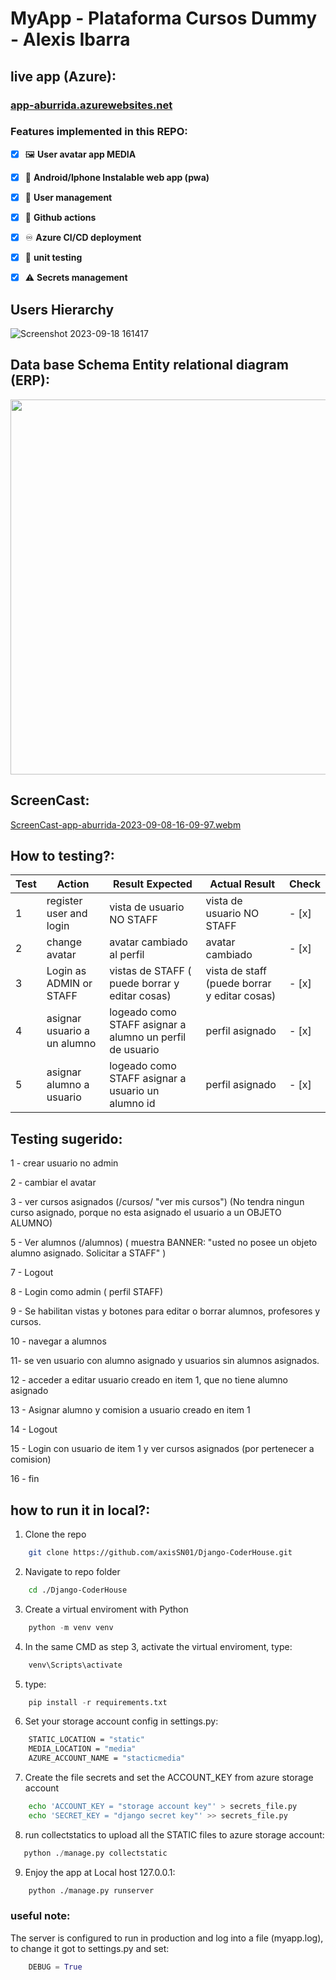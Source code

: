# MyApp - Plataforma Cursos Dummy - Alexis Ibarra


## live app (Azure): 
### <a href="https://app-aburrida.azurewebsites.net/" style="text-align: center;">app-aburrida.azurewebsites.net</a>

### Features implemented in this REPO:

- [x] 🖼️   **User avatar app MEDIA**
- [x] 📲   **Android/Iphone Instalable web app (pwa)**
- [x] 👤   **User management**
- [x] 🤖   **Github actions**
- [x] ♾️   **Azure CI/CD deployment**
- [x] 🧪   **unit testing**
- [x] ⚠️   **Secrets management**



## Users Hierarchy 
![Screenshot 2023-09-18 161417](https://github.com/axisSN01/Django-CoderHouse/assets/50971046/86bb918f-d84f-43b3-a39b-c0294fc595d8)


## Data base Schema Entity relational diagram (ERP): 

<img src="https://stacticmedia.blob.core.windows.net/static/MyApp/ERP.svg"  style="height: 600px; width:1000px;"/>

## ScreenCast: 

[ScreenCast-app-aburrida-2023-09-08-16-09-97.webm](https://github.com/axisSN01/Django-CoderHouse/assets/50971046/9a49c5a7-856b-4cc1-a808-20636b9c683c)


## How to testing?: 
| Test | Action                   | Result Expected                                          | Actual Result                                | Check |
|------|--------------------------|----------------------------------------------------------|----------------------------------------------|-------|
| 1    | register user and login  | vista de usuario NO STAFF                                | vista de usuario NO STAFF                    | - [x] |
| 2    | change avatar            | avatar cambiado al perfil                                | avatar cambiado                              | - [x] |
| 3    | Login as ADMIN or STAFF  | vistas de STAFF ( puede borrar y editar cosas)           | vista de staff (puede borrar y editar cosas) | - [x] |
| 4    | asignar usuario a un alumno | logeado como STAFF asignar a alumno un perfil de usuario | perfil asignado                              | - [x] |
| 5    | asignar alumno a usuario  | logeado como STAFF asignar a usuario un alumno id | perfil asignado                              | - [x] |


## Testing sugerido: 

1 - crear usuario no admin 

2 - cambiar el avatar 

3 - ver cursos asignados (/cursos/ "ver mis cursos") (No tendra ningun curso asignado, porque no esta asignado el usuario a un OBJETO ALUMNO)

5 - Ver alumnos (/alumnos) ( muestra BANNER:  "usted no posee un objeto alumno asignado. Solicitar a STAFF" )

7 - Logout 

8 - Login como admin ( perfil STAFF) 

9 - Se habilitan vistas y botones para editar o borrar alumnos, profesores y cursos. 

10 - navegar a alumnos

11- se ven usuario con alumno asignado y usuarios sin alumnos asignados. 

12 - acceder a editar usuario creado en item 1, que no tiene alumno asignado

13 - Asignar alumno y comision a usuario creado en item 1

14 - Logout 

15 - Login con usuario de item 1 y ver cursos asignados (por pertenecer a comision)

16 - fin



## how to run it in local?:

1. Clone the repo
```sh
    git clone https://github.com/axisSN01/Django-CoderHouse.git
``` 
2. Navigate to repo folder
```sh
    cd ./Django-CoderHouse

```

3. Create a virtual enviroment with Python 
```py
    python -m venv venv

```

4. In the same CMD as step 3, activate the virtual enviroment, type:
```sh
    venv\Scripts\activate
```

5. type:  
```py
    pip install -r requirements.txt
```

6. Set your storage account config in settings.py: 
```sh
    STATIC_LOCATION = "static"
    MEDIA_LOCATION = "media"
    AZURE_ACCOUNT_NAME = "stacticmedia"
```

7. Create the file secrets and set the ACCOUNT_KEY from azure storage account
```sh
    echo 'ACCOUNT_KEY = "storage account key"' > secrets_file.py
    echo 'SECRET_KEY = "django secret key"' >> secrets_file.py
```

8. run collectstatics to upload all the STATIC files to azure storage account:

```py
   python ./manage.py collectstatic
```

9. Enjoy the app at Local host 127.0.0.1: 
```sh 
    python ./manage.py runserver
```

###  useful note: 
The server is configured to run in production and log into a file (myapp.log), to change it got to settings.py and set:
```py
    DEBUG = True

```

